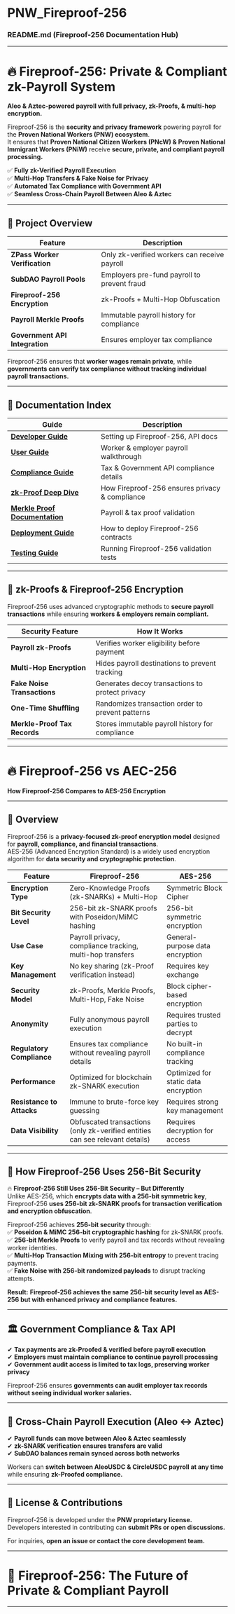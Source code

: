 # PNW_Fireproof-256  

### **README.md (Fireproof-256 Documentation Hub)**  

---  

# 🔥 Fireproof-256: Private & Compliant zk-Payroll System  
**Aleo & Aztec-powered payroll with full privacy, zk-Proofs, & multi-hop encryption.**  

Fireproof-256 is the **security and privacy framework** powering payroll for the **Proven National Workers (PNW) ecosystem**.  
It ensures that **Proven National Citizen Workers (PNcW) & Proven National Immigrant Workers (PNiW)** receive **secure, private, and compliant payroll processing.**  

✅ **Fully zk-Verified Payroll Execution**  
✅ **Multi-Hop Transfers & Fake Noise for Privacy**  
✅ **Automated Tax Compliance with Government API**  
✅ **Seamless Cross-Chain Payroll Between Aleo & Aztec**  

---  

## **📌 Project Overview**  

| **Feature**                      | **Description** |
|----------------------------------|--------------|
| **ZPass Worker Verification**   | Only zk-verified workers can receive payroll |
| **SubDAO Payroll Pools**        | Employers pre-fund payroll to prevent fraud |
| **Fireproof-256 Encryption**    | zk-Proofs + Multi-Hop Obfuscation |
| **Payroll Merkle Proofs**       | Immutable payroll history for compliance |
| **Government API Integration**  | Ensures employer tax compliance |

Fireproof-256 ensures that **worker wages remain private**, while **governments can verify tax compliance without tracking individual payroll transactions.**  

---  

## **📖 Documentation Index**  

| **Guide**                         | **Description** |
|----------------------------------|--------------|
| **[Developer Guide](docs/developer_guide.md)**  | Setting up Fireproof-256, API docs |
| **[User Guide](docs/user_guide.md)**          | Worker & employer payroll walkthrough |
| **[Compliance Guide](docs/compliance_guide.md)**  | Tax & Government API compliance details |
| **[zk-Proof Deep Dive](docs/zk_proof_explainer.md)**  | How Fireproof-256 ensures privacy & compliance |
| **[Merkle Proof Documentation](docs/merkle_proof_documentation.md)** | Payroll & tax proof validation |
| **[Deployment Guide](docs/deployment_steps.md)**  | How to deploy Fireproof-256 contracts |
| **[Testing Guide](docs/testing_guide.md)**      | Running Fireproof-256 validation tests |

---  

## 🔐 **zk-Proofs & Fireproof-256 Encryption**  

Fireproof-256 uses advanced cryptographic methods to **secure payroll transactions** while ensuring **workers & employers remain compliant.**  

| **Security Feature**            | **How It Works** |
|--------------------------------|----------------|
| **Payroll zk-Proofs**          | Verifies worker eligibility before payment |
| **Multi-Hop Encryption**       | Hides payroll destinations to prevent tracking |
| **Fake Noise Transactions**    | Generates decoy transactions to protect privacy |
| **One-Time Shuffling**         | Randomizes transaction order to prevent patterns |
| **Merkle-Proof Tax Records**   | Stores immutable payroll history for compliance |  

---

# 🔥 Fireproof-256 vs AEC-256  
**How Fireproof-256 Compares to AES-256 Encryption**  

---  
## 📌 **Overview**  
Fireproof-256 is a **privacy-focused zk-proof encryption model** designed for **payroll, compliance, and financial transactions**.  
AES-256 (Advanced Encryption Standard) is a widely used encryption algorithm for **data security and cryptographic protection**.  

| **Feature**              | **Fireproof-256** | **AES-256** |
|--------------------------|------------------|-------------|
| **Encryption Type**      | Zero-Knowledge Proofs (zk-SNARKs) + Multi-Hop | Symmetric Block Cipher |
| **Bit Security Level**   | 256-bit zk-SNARK proofs with Poseidon/MiMC hashing | 256-bit symmetric encryption |
| **Use Case**            | Payroll privacy, compliance tracking, multi-hop transfers | General-purpose data encryption |
| **Key Management**      | No key sharing (zk-Proof verification instead) | Requires key exchange |
| **Security Model**      | zk-Proofs, Merkle Proofs, Multi-Hop, Fake Noise | Block cipher-based encryption |
| **Anonymity**           | Fully anonymous payroll execution | Requires trusted parties to decrypt |
| **Regulatory Compliance** | Ensures tax compliance without revealing payroll details | No built-in compliance tracking |
| **Performance**         | Optimized for blockchain zk-SNARK execution | Optimized for static data encryption |
| **Resistance to Attacks** | Immune to brute-force key guessing | Requires strong key management |
| **Data Visibility**      | Obfuscated transactions (only zk-verified entities can see relevant details) | Requires decryption for access |

---  
## 🔹 **How Fireproof-256 Uses 256-Bit Security**  

🔥 **Fireproof-256 Still Uses 256-Bit Security – But Differently**  
Unlike AES-256, which **encrypts data with a 256-bit symmetric key**, Fireproof-256 **uses 256-bit zk-SNARK proofs for transaction verification and encryption obfuscation**.  

Fireproof-256 achieves **256-bit security** through:  
✅ **Poseidon & MiMC 256-bit cryptographic hashing** for zk-SNARK proofs.  
✅ **256-bit Merkle Proofs** to verify payroll and tax records without revealing worker identities.  
✅ **Multi-Hop Transaction Mixing with 256-bit entropy** to prevent tracing payments.  
✅ **Fake Noise with 256-bit randomized payloads** to disrupt tracking attempts.  

**Result:** **Fireproof-256 achieves the same 256-bit security level as AES-256 but with enhanced privacy and compliance features.**  

---

## 🏛 **Government Compliance & Tax API**  

✔ **Tax payments are zk-Proofed & verified before payroll execution**  
✔ **Employers must maintain compliance to continue payroll processing**  
✔ **Government audit access is limited to tax logs, preserving worker privacy**  

Fireproof-256 ensures **governments can audit employer tax records** **without seeing individual worker salaries.**  

---  

## 🔗 **Cross-Chain Payroll Execution (Aleo ↔ Aztec)**  

✔ **Payroll funds can move between Aleo & Aztec seamlessly**  
✔ **zk-SNARK verification ensures transfers are valid**  
✔ **SubDAO balances remain synced across both networks**  

Workers can **switch between AleoUSDC & CircleUSDC payroll at any time** while ensuring **zk-Proofed compliance.**  

---  

## 📜 **License & Contributions**  

Fireproof-256 is developed under the **PNW proprietary license.**  
Developers interested in contributing can **submit PRs or open discussions.**  

For inquiries, **open an issue or contact the core development team.**  

---  

# 🚀 Fireproof-256: The Future of Private & Compliant Payroll  

---
